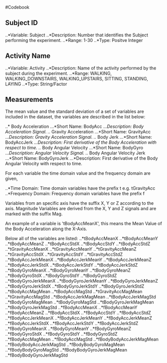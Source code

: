 #Codebook
## Subject ID
..*Variable: Subject
..*Description: Number that identifies the Subject performing the experiment.
..*Range: 1-30
..*Type: Positve Integer
## Activity Name
..*Variable: Activity
..*Description: Name of the activity performed by the subject during the experiment.
..*Range: WALKING, WALKING_DOWNSTAIRS, WALKING_UPSTAIRS, SITTING, STANDING, LAYING
..*Type: String/Factor

## Measurements
The mean value and the standard deviation of a set of variables are included in the dataset,
the variables are described in the list below:

..* Body Acceleration
	...*Short Name: BodyAcc
	...*Description: Body Acceleration Signal.
..* Gravity Acceleration
	...*Short Name: GravityAcc
	...*Description: Gravity Acceleration Signal.
..* Body Jerk
	...*Short Name: BodyAccJerk
	...*Description: First derivative of the Body Acceleration with respect to time.
..* Body Angular Velocity
	...*Short Name: BodyGyro
	...*Description: Angular Velocity Signal.
..* Body Angular Velocity Jerk
	...*Short Name: BodyGyroJerk
	...*Description: First derivative of the Body Angular Velocity with respect to time.

For each variable the time domain value and the frequency domain are given,

..*Time Domain: Time domain variables have the prefix t e.g. tGravityAcc
..*Frequency Domain: Frequency domain variables have the prefix f

Variables from an specific axis have the suffix X, Y or Z according to the axis.
Magnitude Variables are derived from the X, Y and Z signals and are marked with the suffix Mag.

An example of a variable is 'tBodyAccMeanX', this means the Mean Value of the Body Acceleration along the X-Axis.

Below all of the variables are listed:
..*tBodyAccMeanX
..*tBodyAccMeanY
..*tBodyAccMeanZ
..*tBodyAccStdX
..*tBodyAccStdY
..*tBodyAccStdZ
..*tGravityAccMeanX
..*tGravityAccMeanY
..*tGravityAccMeanZ
..*tGravityAccStdX
..*tGravityAccStdY
..*tGravityAccStdZ
..*tBodyAccJerkMeanX
..*tBodyAccJerkMeanY
..*tBodyAccJerkMeanZ
..*tBodyAccJerkStdX
..*tBodyAccJerkStdY
..*tBodyAccJerkStdZ
..*tBodyGyroMeanX
..*tBodyGyroMeanY
..*tBodyGyroMeanZ
..*tBodyGyroStdX
..*tBodyGyroStdY
..*tBodyGyroStdZ
..*tBodyGyroJerkMeanX
..*tBodyGyroJerkMeanY
..*tBodyGyroJerkMeanZ
..*tBodyGyroJerkStdX
..*tBodyGyroJerkStdY
..*tBodyGyroJerkStdZ
..*tBodyAccMagMean
..*tBodyAccMagStd
..*tGravityAccMagMean
..*tGravityAccMagStd
..*tBodyAccJerkMagMean
..*tBodyAccJerkMagStd
..*tBodyGyroMagMean
..*tBodyGyroMagStd
..*tBodyGyroJerkMagMean
..*tBodyGyroJerkMagStd
..*fBodyAccMeanX
..*fBodyAccMeanY
..*fBodyAccMeanZ
..*fBodyAccStdX
..*fBodyAccStdY
..*fBodyAccStdZ
..*fBodyAccJerkMeanX
..*fBodyAccJerkMeanY
..*fBodyAccJerkMeanZ
..*fBodyAccJerkStdX
..*fBodyAccJerkStdY
..*fBodyAccJerkStdZ
..*fBodyGyroMeanX
..*fBodyGyroMeanY
..*fBodyGyroMeanZ
..*fBodyGyroStdX
..*fBodyGyroStdY
..*fBodyGyroStdZ
..*fBodyAccMagMean
..*fBodyAccMagStd
..*fBodyBodyAccJerkMagMean
..*fBodyBodyAccJerkMagStd
..*fBodyBodyGyroMagMean
..*fBodyBodyGyroMagStd
..*fBodyBodyGyroJerkMagMean
..*fBodyBodyGyroJerkMagStd